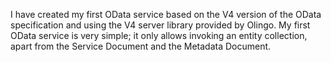 I have created my first OData service based on the V4 version of the OData specification and using the V4 server library provided by Olingo. My first OData service is very simple; it only allows invoking an entity collection, apart from the Service Document and the Metadata Document.
